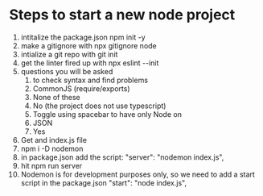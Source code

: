 # Steps to start a new node project
1. intitalize the package.json npm init -y
2. make a gitignore with npx gitignore node
3. intialize a git repo with git init
4. get the linter fired up with npx eslint --init
5. questions you will be asked
    1. to check syntax and find problems
    2. CommonJS (require/exports)
    3. None of these
    4. No (the project does not use typescript)
    5. Toggle using spacebar to have only Node on
    6. JSON
    7. Yes
6. Get and index.js file
7. npm i -D nodemon
8. in package.json add the script: "server": "nodemon index.js",
9. hit npm run server
10. Nodemon is for development purposes only, so we need to add a start script in the package.json
    "start": "node index.js",